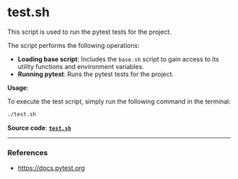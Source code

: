 # test.sh

This script is used to run the pytest tests for the project.

The script performs the following operations:

- **Loading base script**: Includes the `base.sh` script to gain access to its utility functions and environment variables.
- **Running pytest**: Runs the pytest tests for the project.

**Usage**:

To execute the test script, simply run the following command in the terminal:

```sh
./test.sh
```

**Source code**: [**`test.sh`**](../../scripts/test.sh)

---

### References

- <https://docs.pytest.org>